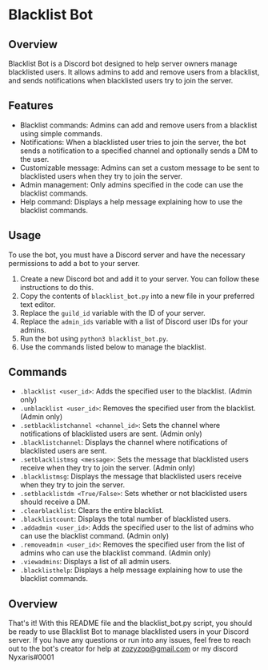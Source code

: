 # Blacklist Bot

## Overview
Blacklist Bot is a Discord bot designed to help server owners manage blacklisted users. It allows admins to add and remove users from a blacklist, and sends notifications when blacklisted users try to join the server.

## Features
* Blacklist commands: Admins can add and remove users from a blacklist using simple commands.
* Notifications: When a blacklisted user tries to join the server, the bot sends a notification to a specified channel and optionally sends a DM to the user.
* Customizable message: Admins can set a custom message to be sent to blacklisted users when they try to join the server.
* Admin management: Only admins specified in the code can use the blacklist commands.
* Help command: Displays a help message explaining how to use the blacklist commands.

## Usage
To use the bot, you must have a Discord server and have the necessary permissions to add a bot to your server.

1. Create a new Discord bot and add it to your server. You can follow these instructions to do this.
2. Copy the contents of `blacklist_bot.py` into a new file in your preferred text editor.
3. Replace the `guild_id` variable with the ID of your server.
4. Replace the `admin_ids` variable with a list of Discord user IDs for your admins.
5. Run the bot using `python3 blacklist_bot.py`.
6. Use the commands listed below to manage the blacklist.

## Commands
* `.blacklist <user_id>`: Adds the specified user to the blacklist. (Admin only)
* `.unblacklist <user_id>`: Removes the specified user from the blacklist. (Admin only)
* `.setblacklistchannel <channel_id>`: Sets the channel where notifications of blacklisted users are sent. (Admin only)
* `.blacklistchannel`: Displays the channel where notifications of blacklisted users are sent.
* `.setblacklistmsg <message>`: Sets the message that blacklisted users receive when they try to join the server. (Admin only)
* `.blacklistmsg`: Displays the message that blacklisted users receive when they try to join the server.
* `.setblacklistdm <True/False>`: Sets whether or not blacklisted users should receive a DM.
* `.clearblacklist`: Clears the entire blacklist.
* `.blacklistcount`: Displays the total number of blacklisted users.
* `.addadmin <user_id>`: Adds the specified user to the list of admins who can use the blacklist command. (Admin only)
* `.removeadmin <user_id>`: Removes the specified user from the list of admins who can use the blacklist command. (Admin only)
* `.viewadmins`: Displays a list of all admin users.
* `.blacklisthelp`: Displays a help message explaining how to use the blacklist commands.

## Overview 

That's it! With this README file and the blacklist_bot.py script, you should be ready to use Blacklist Bot to manage blacklisted users in your Discord server. If you have any questions or run into any issues, feel free to reach out to the bot's creator for help at zozyzop@gmail.com or my discord Nyxaris#0001

